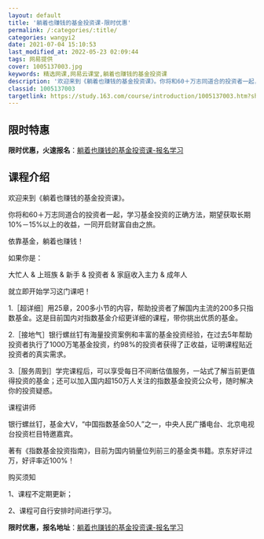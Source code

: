 ```yaml
---
layout: default
title: '躺着也赚钱的基金投资课-限时优惠'
permalink: /:categories/:title/
categories: wangyi2
date: 2021-07-04 15:10:53
last_modified_at: 2022-05-23 02:09:44
tags: 网易提供
cover: 1005137003.jpg
keywords: 精选网课,网易云课堂,躺着也赚钱的基金投资课
description: '欢迎来到《躺着也赚钱的基金投资课》。你将和60＋万志同道合的投资者一起，学习基金投资的正确方法，期望获取长期10%－15'
classid: 1005137003
targetlink: https://study.163.com/course/introduction/1005137003.htm?share=1&shareId=1025206652&utm_campaign=share&utm_medium=iphoneShare&utm_source=&utm_u=1025206652
---
```


## 限时特惠

**限时优惠，火速报名**：[躺着也赚钱的基金投资课-报名学习](https://study.163.com/course/introduction/1005137003.htm?share=1&shareId=1025206652&utm_campaign=share&utm_medium=iphoneShare&utm_source=&utm_u=1025206652)

## 课程介绍

欢迎来到《躺着也赚钱的基金投资课》。



你将和60＋万志同道合的投资者一起，学习基金投资的正确方法，期望获取长期10%－15%以上的收益，一同开启财富自由之旅。



依靠基金，躺着也赚钱！



如果你是： 



大忙人  &  上班族  &  新手  &  投资者  &  家庭收入主力  &  成年人



就立即开始学习这门课吧！



1.［超详细］用25章，200多小节的内容，帮助投资者了解国内主流的200多只指数基金。这是目前国内对指数基金介绍更详细的课程，带你挑出优质的基金。



2.［接地气］银行螺丝钉有海量投资案例和丰富的基金投资经验，在过去5年帮助投资者执行了1000万笔基金投资，约98%的投资者获得了正收益，证明课程贴近投资者的真实需求。



3.［服务周到］学完课程后，可以享受每日不间断估值服务，一站式了解当前更值得投资的基金；还可以加入国内超150万人关注的指数基金投资公众号，随时解决你的投资疑惑。



课程讲师



银行螺丝钉，基金大V，“中国指数基金50人”之一，中央人民广播电台、北京电视台投资栏目特邀嘉宾。



著有《指数基金投资指南》，目前为国内销量位列前三的基金类书籍。京东好评过万，好评率近100%！



购买须知



1、课程不定期更新；

2、课程可自行安排时间进行学习。

**限时优惠，报名地址**：[躺着也赚钱的基金投资课-报名学习](https://study.163.com/course/introduction/1005137003.htm?share=1&shareId=1025206652&utm_campaign=share&utm_medium=iphoneShare&utm_source=&utm_u=1025206652)

